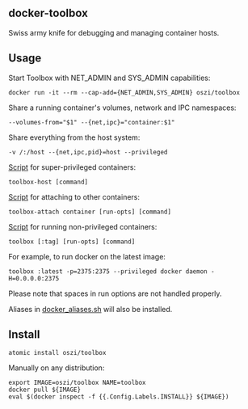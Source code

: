 ## docker-toolbox

Swiss army knife for debugging and managing container hosts.

## Usage

Start Toolbox with NET_ADMIN and SYS_ADMIN capabilities:

```
docker run -it --rm --cap-add={NET_ADMIN,SYS_ADMIN} oszi/toolbox
```

Share a running container's volumes, network and IPC namespaces:

```
--volumes-from="$1" --{net,ipc}="container:$1"
```

Share everything from the host system:

```
-v /:/host --{net,ipc,pid}=host --privileged
```

[Script](artifacts/toolbox-host.sh) for super-privileged containers:

```
toolbox-host [command]
```

[Script](artifacts/toolbox-attach.sh) for attaching to other containers:

```
toolbox-attach container [run-opts] [command]
```

[Script](artifacts/toolbox.sh) for running non-privileged containers:

```
toolbox [:tag] [run-opts] [command]
```

For example, to run docker on the latest image:

```
toolbox :latest -p=2375:2375 --privileged docker daemon -H=0.0.0.0:2375
```

Please note that spaces in run options are not handled properly.

Aliases in [docker_aliases.sh](etc/profile.d/docker_aliases.sh) will also be installed.

## Install

```
atomic install oszi/toolbox
```

Manually on any distribution:

```
export IMAGE=oszi/toolbox NAME=toolbox
docker pull ${IMAGE}
eval $(docker inspect -f {{.Config.Labels.INSTALL}} ${IMAGE})
```

